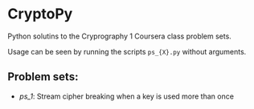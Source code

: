 CryptoPy
========

Python solutins to the Cryprography 1 Coursera class problem sets.

Usage can be seen by running the scripts `ps_{X}.py` without arguments.

Problem sets:
-------

- *ps_1*: Stream cipher breaking when a key is used more than once

